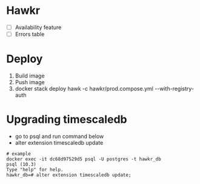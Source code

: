 # Hawkr

- [ ] Availability feature
 - [ ] Errors table

# Deploy

1. Build image
2. Push image
3. docker stack deploy hawk -c hawkr/prod.compose.yml --with-registry-auth

# Upgrading timescaledb

- go to psql and run command below
- alter extension timescaledb update

```
# example
docker exec -it dc68d97529d5 psql -U postgres -t hawkr_db
psql (10.3)
Type "help" for help.
hawkr_db=# alter extension timescaledb update;
```
